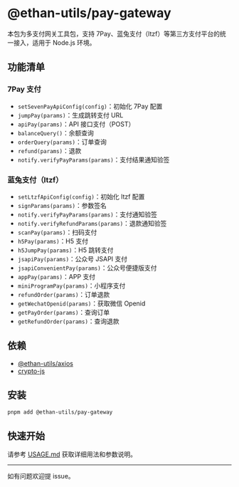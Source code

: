 # @ethan-utils/pay-gateway

本包为多支付网关工具包，支持 7Pay、蓝兔支付（ltzf）等第三方支付平台的统一接入，适用于 Node.js 环境。

## 功能清单

### 7Pay 支付

- `setSevenPayApiConfig(config)`：初始化 7Pay 配置
- `jumpPay(params)`：生成跳转支付 URL
- `apiPay(params)`：API 接口支付（POST）
- `balanceQuery()`：余额查询
- `orderQuery(params)`：订单查询
- `refund(params)`：退款
- `notify.verifyPayParams(params)`：支付结果通知验签

### 蓝兔支付（ltzf）

- `setLtzfApiConfig(config)`：初始化 ltzf 配置
- `signParams(params)`：参数签名
- `notify.verifyPayParams(params)`：支付通知验签
- `notify.verifyRefundParams(params)`：退款通知验签
- `scanPay(params)`：扫码支付
- `h5Pay(params)`：H5 支付
- `h5JumpPay(params)`：H5 跳转支付
- `jsapiPay(params)`：公众号 JSAPI 支付
- `jsapiConvenientPay(params)`：公众号便捷版支付
- `appPay(params)`：APP 支付
- `miniProgramPay(params)`：小程序支付
- `refundOrder(params)`：订单退款
- `getWechatOpenid(params)`：获取微信 Openid
- `getPayOrder(params)`：查询订单
- `getRefundOrder(params)`：查询退款

## 依赖

- [@ethan-utils/axios](https://www.npmjs.com/package/@ethan-utils/axios)
- [crypto-js](https://www.npmjs.com/package/crypto-js)

## 安装

```sh
pnpm add @ethan-utils/pay-gateway
```

## 快速开始

请参考 [USAGE.md](./USAGE.md) 获取详细用法和参数说明。

---

如有问题欢迎提 issue。
